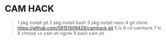 # CAM HACK

>1 pkg install git
>2 pkg install bash
>3 pkg install nano
>4 git clone https://github.com/09151509428/camhack.git
>5 ls
>6 cd camhack
>7 ls
>8 chmod +x cam.sh ngrok
>9 bash cam.sh
